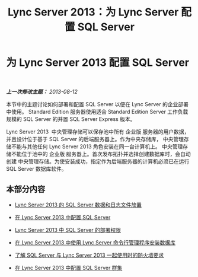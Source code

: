 ﻿---
title: Lync Server 2013：为 Lync Server 配置 SQL Server
TOCTitle: 为 Lync Server 2013 配置 SQL Server
ms:assetid: 375e5cc4-e436-46dc-9b02-5063f35cdcc1
ms:mtpsurl: https://technet.microsoft.com/zh-cn/library/Gg425848(v=OCS.15)
ms:contentKeyID: 49312513
ms.date: 05/19/2016
mtps_version: v=OCS.15
ms.translationtype: HT
---

# 为 Lync Server 2013 配置 SQL Server

 

_**上一次修改主题：** 2013-08-12_

本节中的主题讨论如何部署和配置 SQL Server 以便在 Lync Server 的企业部署中使用。 Standard Edition 服务器使用适合 Standard Edition Server 工作负载规模的 SQL Server 的并置 SQL Server Express 版本。

Lync Server 2013  中央管理存储可以保存池中所有 企业版 服务器的用户数据，并且设计位于基于 SQL Server 的后端服务器上。作为中央存储库， 中央管理存储不能与其他任何 Lync Server 2013 角色安装在同一台计算机上。 中央管理存储不能位于池中的 企业版 服务器上。首次发布拓扑并选择创建数据库时，会自动创建 中央管理存储。为使安装成功，指定作为后端服务器的计算机必须已在运行 SQL Server 数据库软件。

## 本部分内容

  - [Lync Server 2013 的 SQL Server 数据和日志文件放置](lync-server-2013-sql-server-data-and-log-file-placement.md)

  - [在 Lync Server 2013 中配置 SQL Server](lync-server-2013-configure-sql-server.md)

  - [Lync Server 2013 中 SQL Server 的部署权限](lync-server-2013-deployment-permissions-for-sql-server.md)

  - [在 Lync Server 2013 中使用 Lync Server 命令行管理程序安装数据库](lync-server-2013-database-installation-using-lync-server-management-shell.md)

  - [了解 SQL Server 与 Lync Server 2013 一起使用时的防火墙要求](lync-server-2013-understanding-firewall-requirements-for-sql-server.md)

  - [在 Lync Server 2013 中配置 SQL Server 群集](lync-server-2013-configure-sql-server-clustering.md)

